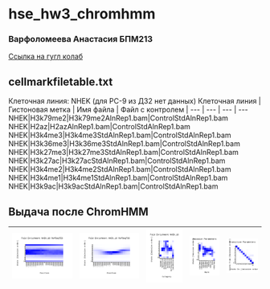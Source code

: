 # hse_hw3_chromhmm
### Варфоломеева Анастасия БПМ213
[Ссылка на гугл колаб](https://colab.research.google.com/drive/1LFJBLx1PIFKdFM80cOPHlQq8WqnC6zLk?usp=sharing)

## cellmarkfiletable.txt
Клеточная линия: NHEK (для PC-9 из ДЗ2 нет данных)
Клеточная линия | Гистоновая метка | Имя файла | Файл с контролем 
| --- | --- | --- | ---
NHEK|H3k79me2|H3k79me2AlnRep1.bam|ControlStdAlnRep1.bam
NHEK|H2az|H2azAlnRep1.bam|ControlStdAlnRep1.bam
NHEK|H3k4me3|H3k4me3StdAlnRep1.bam|ControlStdAlnRep1.bam
NHEK|H3k36me3|H3k36me3StdAlnRep1.bam|ControlStdAlnRep1.bam
NHEK|H3k27me3|H3k27me3StdAlnRep1.bam|ControlStdAlnRep1.bam
NHEK|H3k27ac|H3k27acStdAlnRep1.bam|ControlStdAlnRep1.bam
NHEK|H3k4me2|H3k4me2StdAlnRep1.bam|ControlStdAlnRep1.bam
NHEK|H3k4me1|H3k4me1StdAlnRep1.bam|ControlStdAlnRep1.bam
NHEK|H3k9ac|H3k9acStdAlnRep1.bam|ControlStdAlnRep1.bam

## Выдача после ChromHMM
| ![image](https://github.com/switerElly/hse_hw3_chromhmm/blob/main/img/NHEK_10_RefSeqTES_neighborhood.png) | ![image](https://github.com/switerElly/hse_hw3_chromhmm/blob/main/img/NHEK_10_RefSeqTSS_neighborhood.png) | ![image](https://github.com/switerElly/hse_hw3_chromhmm/blob/main/img/NHEK_10_overlap.png) | ![image](https://github.com/switerElly/hse_hw3_chromhmm/blob/main/img/emissions_10.png) | ![image](https://github.com/switerElly/hse_hw3_chromhmm/blob/main/img/transitions_10.png) |
| ------------- | ------------- |--------------------| -- | -- |
